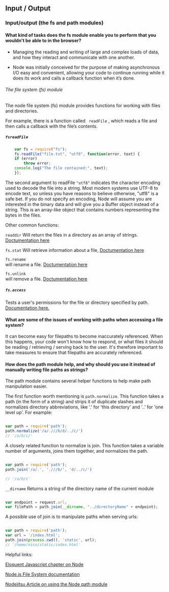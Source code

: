 ## Input / Output

### Input/output (the fs and path modules)

#### What kind of tasks does the fs module enable you to perform that you wouldn't be able to in the browser?

- Managing the reading and writing of large and complex loads of data, and how they interact and communicate with one another.

- Node was initially conceived for the purpose of making asynchronous I/O easy and convenient, allowing your code to continue running while it does its work and calls a callback function when it’s done.

###### The file system (fs) module

The node file system (fs) module provides functions for working with files and directories.

For example, there is a function called ``` readFile``` , which reads a file and then calls a callback with the file’s contents.
##### ``` fsreadFile ```

``` js
	var fs = require("fs");
	fs.readFile("file.txt", "utf8", function(error, text) {
  	if (error)
    	throw error;
  	console.log("The file contained:", text);
	});

```

The second argument to readFile ``` "utf8" ``` indicates the character encoding used to decode the file into a string. Most modern systems use UTF-8 to encode text, so unless you have reasons to believe otherwise, "utf8" is a safe bet. If you do not specify an encoding, Node will assume you are interested in the binary data and will give you a Buffer object instead of a string. This is an array-like object that contains numbers representing the bytes in the files.

Other common functions:

``` readdir ```
Will return the files in a directory as an array of strings.
[Doctumentation here]()

``` fs.stat ```
Will retrieve information about a file,
[Doctumentation here](https://nodejs.org/docs/latest/api/fs.html#fs_fs_stat_path_callback)

``` fs.rename ```  
will rename a file.
[Doctumentation here](https://nodejs.org/docs/latest/api/fs.html#fs_fs_rename_oldpath_newpath_callback)

``` fs.unlink ```  
will remove a file.
[Doctumentation here](https://nodejs.org/docs/latest/api/fs.html#fs_fs_unlink_path_callback)

##### ``` fs.access ```
Tests a user's permissions for the file or directory specified by path.
[Documentation here.](https://nodejs.org/api/fs.html#fs_fs_access_path_mode_callback)


#### What are some of the issues of working with paths when accessing a file system?

It can become easy for filepaths to become inaccurately referenced. When this happens, your code won't know how to respond, or what files it should be reading / retrieving / serving back to the user. It's therefore important to take measures to ensure that filepaths are accurately referenced.

#### How does the path module help, and why should you use it instead of manually writing file paths as strings?

The path module contains several helper functions to help make path manipulation easier.

The first function worth mentioning is ```path.normalize```. This function takes a path (in the form of a string) and strips it of duplicate slashes and normalizes directory abbreviations, like '.' for 'this directory' and '..' for 'one level up'. For example:

```js

var path = require('path');
path.normalize('/a/.///b/d/../c/')
// '/a/b/c/'
```

A closely related function to normalize is join. This function takes a variable number of arguments, joins them together, and normalizes the path.

``` js

var path = require('path');
path.join('/a/.', './//b/', 'd/../c/')

// '/a/b/c'

```

``` __dirname ``` Returns a string of the directory name of the current module

```js

var endpoint = request.url;
var filePath = path.join(__dirname, "../directoryName" + endpoint);
```
A possible use of join is to manipulate paths when serving urls:
``` js

var path = require('path');
var url = '/index.html';
path.join(process.cwd(), 'static', url);
// '/home/nico/static/index.html'

```



Helpful links:

[Eloquent Javascript chapter on Node](http://eloquentjavascript.net/20_node.html)

[Node.js File System documentation](https://nodejs.org/docs/latest/api/fs.html)

[Nodejitsu Article on using the Node path module](https://docs.nodejitsu.com/articles/file-system/how-to-use-the-path-module/)
